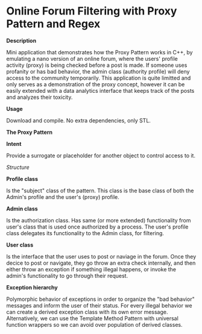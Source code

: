# Online Forum Filtering with Proxy Pattern and Regex

**Description**

Mini application that demonstrates how the Proxy Pattern works in C++, by emulating a nano version of an online forum, where the users' profile activity (proxy) is being checked before a post is made. If someone uses profanity or has bad behavior, the admin class (authority profile) will deny access to the community temporarily. This application is quite limitted and only serves as a demonstration of the proxy concept, however it can be easily extended with a data analytics interface that keeps track of the posts and analyzes their toxicity.

**Usage**

Download and compile. No extra dependencies, only STL. 

**The Proxy Pattern**

**Intent**

Provide a surrogate or placeholder for another object to control access to it. 

*Structure*

**Profile class**

Is the "subject" class of the pattern. This class is the base class of both the Admin's profile and the user's (proxy) profile. 

**Admin class**

Is the authorization class. Has same (or more extended) functionality from user's class that is used once authorized by a process. The user's profile class delegates its functionality to the Admin class, for filtering.

**User class**

Is the interface that the user uses to post or naviage in the forum. Once they decice to post or navigate, they go throw an extra check internally, and then either throw an exception if something illegal happens, or invoke the admin's functionality to go through their request. 

**Exception hierarchy**

Polymorphic behavior of exceptions in order to organize the "bad behavior" messages and inform the user of their status. For every illegal behavior we can create a derived exception class with its own error message. Alternatively, we can use the Template Method Pattern with universal function wrappers so we can avoid over population of derived classes. 


